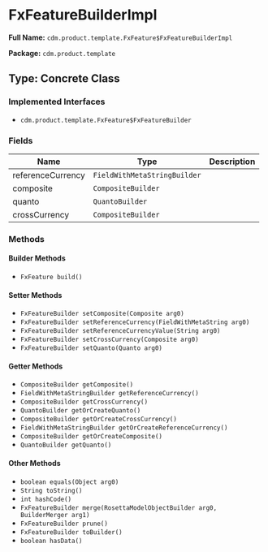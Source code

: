 # FxFeatureBuilderImpl

**Full Name:** `cdm.product.template.FxFeature$FxFeatureBuilderImpl`

**Package:** `cdm.product.template`

## Type: Concrete Class

### Implemented Interfaces

- `cdm.product.template.FxFeature$FxFeatureBuilder`

### Fields

| Name | Type | Description |
|------|------|-------------|
| referenceCurrency | `FieldWithMetaStringBuilder` |  |
| composite | `CompositeBuilder` |  |
| quanto | `QuantoBuilder` |  |
| crossCurrency | `CompositeBuilder` |  |

### Methods

#### Builder Methods

- `FxFeature build()`

#### Setter Methods

- `FxFeatureBuilder setComposite(Composite arg0)`
- `FxFeatureBuilder setReferenceCurrency(FieldWithMetaString arg0)`
- `FxFeatureBuilder setReferenceCurrencyValue(String arg0)`
- `FxFeatureBuilder setCrossCurrency(Composite arg0)`
- `FxFeatureBuilder setQuanto(Quanto arg0)`

#### Getter Methods

- `CompositeBuilder getComposite()`
- `FieldWithMetaStringBuilder getReferenceCurrency()`
- `CompositeBuilder getCrossCurrency()`
- `QuantoBuilder getOrCreateQuanto()`
- `CompositeBuilder getOrCreateCrossCurrency()`
- `FieldWithMetaStringBuilder getOrCreateReferenceCurrency()`
- `CompositeBuilder getOrCreateComposite()`
- `QuantoBuilder getQuanto()`

#### Other Methods

- `boolean equals(Object arg0)`
- `String toString()`
- `int hashCode()`
- `FxFeatureBuilder merge(RosettaModelObjectBuilder arg0, BuilderMerger arg1)`
- `FxFeatureBuilder prune()`
- `FxFeatureBuilder toBuilder()`
- `boolean hasData()`

